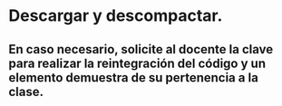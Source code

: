 # Descargar y descompactar.
## En caso necesario, solicite al docente la clave para realizar la reintegración del código y un elemento demuestra de su pertenencia a la clase.
